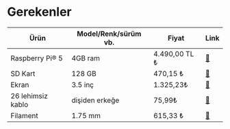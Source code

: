 # Gerekenler

<table>
  <thead>
    <tr>
      <th>Ürün</th>
      <th>Model/Renk/sürüm vb.</th>
      <th>Fiyat</th>
      <th>Link</th>
    </tr>
  </thead>
  <tbody>
    <tr>
      <td>Raspberry Pi® 5</td>
      <td>4GB ram</td>
      <td>4.490,00 TL
 ₺</td>
      <td><a href="https://www.hepsiburada.com/raspberry-pi-5-pm-HBC00005U7M6L">🔗</a></td>
    </tr>
    <tr>
      <td>SD Kart</td>
      <td>128 GB</td>
      <td>470,15 ₺</td>
      <td><a href="https://www.amazon.com.tr/SanDisk-Ultra-microSDXC-128GB-UHS-1/dp/B08HYFLMFJ/ref=sr_1_4?crid=1Q0JWEWT7DXS0&dib=eyJ2IjoiMSJ9.q8OpcN-y32gdU5UO1tpHvzG2cVHSeO02NLZUicVTFR0LUitZaezpyykBcqVDfboCegC0grkeRrDL7iGHEKLGprkeR1radX6KxuzqBW-hiljHs_BH_StKH1uo5uRu8DmqpCkH4V1huYOq-zBBhFhAEN0Y7RhxHC2N4UEJ_VClLKq7CjaB2uZh83FMC9dTfxlouZfW3j1Ar3noKUCFdDJN2Co7F4DwMKzg262EnEFCLoNjlfvptfn2QXB6QBl8paNZMNCC9Hjfs-mWZS8n4bZEul5lEmaPL0v81qCvdAEwN6E.i1nnIvYKBoPoACgbo1n0S7OdRWdnZVA8Y7bvfd5Psrs&dib_tag=se&keywords=sd%2Bcard&qid=1746295937&s=electronics&sprefix=sd%2Celectronics%2C334&sr=1-4&th=1">🔗</a></td>
    </tr>
    <tr>
      <td>Ekran</td>
      <td>3.5 inç</td>
      <td>1.325,23₺</td>
      <td><a href="https://www.amazon.com.tr/WaveShare-Raspberry-Dokunmatik-Ekran-Birincil/dp/B09RN25BDJ/ref=sr_1_2?__mk_tr_TR=%C3%85M%C3%85%C5%BD%C3%95%C3%91&crid=2SUV97CYFAUPI&dib=eyJ2IjoiMSJ9.8VkFCxbQ2fmXvpnzzPJtesVWADaf-rl3VTF-6ctNIB_GjHj071QN20LucGBJIEps.UcV53obwoElp8XyOq1Pb19f4qluZk8B-BMAkm1vNN20&dib_tag=se&keywords=4+in%C3%A7+raspberry+pi+5+ekran+usb&qid=1746302310&s=electronics&sprefix=4+in%C3%A7+raspberry+pi+5+ekran+usb%2Celectronics%2C94&sr=1-2">🔗</a></td>
    </tr>
    <tr>
      <td>26 lehimsiz kablo</td>
      <td>dişiden erkeğe</td>
      <td>75,99₺</td>
      <td><a href="https://www.amazon.com.tr/Pin-Ayr%C4%B1labilen-Di%C5%9Fi-Erkek-Jumper-Kablo/dp/B0987RQD87/ref=sr_1_1?__mk_tr_TR=%C3%85M%C3%85%C5%BD%C3%95%C3%91&crid=3VZ9E23UZC0X1&dib=eyJ2IjoiMSJ9.GIxQoiZrQaJMw8Oo87ddep30i56JXiCJAjoyDP3jWZbiBg_5mr7fke1IX5IUoZKUWzsPcyclOkTbOokWGY3kHvYB-XfPDiRsMmX3zTkrTFWEl5JHF5-4iPJ0JCIxF8YmMtAgJJDencWiQ4q8y3-4bCQX7_IPu1g_FVdanUUivQWUINMjqfUFuN7xaqWIeByAu8erq2y35O4M_06USVt7hYTw2nq76ivAlNKctAPIFszZ3gUFld_DlLgwMJ4pNpx8LJUAXNile9NxBnXrcKV6gXbFkg8Q8rKE7RIaxLSpB38.bYZ6NQ-gjYe_K_-EHtQQEDt78SJsxlqu3HhSe9nUdY0&dib_tag=se&keywords=di%C5%9Fiden%2Berke%C4%9Fe%2Bkablo&qid=1746302654&s=electronics&sprefix=di%C5%9Fiden%2Berke%C4%9Fe%2Bkablo%2Celectronics%2C104&sr=1-1&th=1">🔗</a></td>
    </tr>
    <tr>
      <td>Filament</td>
      <td>1.75 mm</td>
      <td>615,33 ₺</td>
      <td><a href="https://www.robo90.com/nanelab-hyper-pla-pembe-filament-175mm-1kg">🔗</a></td>
    </tr>
  </tbody>
</table>
